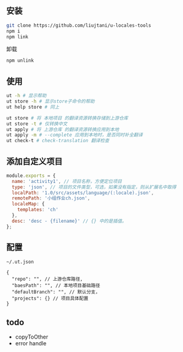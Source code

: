 ## 安装

```bash
git clone https://github.com/liujtani/u-locales-tools
npm i
npm link
```

卸载

```bash
npm unlink
```

## 使用

```bash
ut -h # 显示帮助
ut store -h # 显示store子命令的帮助
ut help store # 同上

ut store # 将 本地项目 的翻译资源转换存储到上游仓库
ut store -t # 仅转换中文
ut apply # 将 上游仓库 的翻译资源转换应用到本地
ut apply -m # --complete 应用到本地时，是否同时补全翻译
ut check-t # check-translation 翻译检查
```

## 添加自定义项目

```js
module.exports = {
  name: 'activity1', // 项目名称，方便定位项目
  type: 'json', // 项目的文件类型，可选，如果没有指定，则从扩展名中取得
  localPath: '1.0/src/assets/language/(:locale).json',
  remotePath: '小组作业ch.json',
  localeMap: {
    templates: 'ch'
  },
  desc: 'desc - {filename}' // {} 中的是插值。
};
```

## 配置

`~/.ut.json`

```jsonc
{
  "repo": "", // 上游仓库路径,
  "baesPath": "", // 本地项目基础路径
  "defaultBranch": "", // 默认分支，
  "projects": {} // 项目具体配置
}
```

## todo

- copyToOther
- error handle
